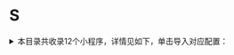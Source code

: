 # S
<details>
<summary>
本目录共收录12个小程序，详情见如下，单击导入对应配置：
</summary>

 自动导入功能依赖 [【神机模块】](https://raw.githubusercontent.com/zirawell/R-Store/main/Rule/Surge/Redirect/DivineEngine.sgmodule)
- [上海地铁Metro大都会乘车码](https://surge.app/install-module?url=https%3A%2F%2Fraw.githubusercontent.com%2Fzirawell%2FR-Store%2Fmain%2FRule%2FSurge%2FAdblock%2FApplet%2FWechat%2FS%2F%E4%B8%8A%E6%B5%B7%E5%9C%B0%E9%93%81Metro%E5%A4%A7%E9%83%BD%E4%BC%9A%E4%B9%98%E8%BD%A6%E7%A0%81%2Fshmetro.sgmodule)
- [上海电信](https://surge.app/install-module?url=https%3A%2F%2Fraw.githubusercontent.com%2Fzirawell%2FR-Store%2Fmain%2FRule%2FSurge%2FAdblock%2FApplet%2FWechat%2FS%2F%E4%B8%8A%E6%B5%B7%E7%94%B5%E4%BF%A1%2Fsh189.sgmodule)
- [四川天府银行](https://surge.app/install-module?url=https%3A%2F%2Fraw.githubusercontent.com%2Fzirawell%2FR-Store%2Fmain%2FRule%2FSurge%2FAdblock%2FApplet%2FWechat%2FS%2F%E5%9B%9B%E5%B7%9D%E5%A4%A9%E5%BA%9C%E9%93%B6%E8%A1%8C%2Fcgbank.sgmodule)
- [搜电充电](https://surge.app/install-module?url=https%3A%2F%2Fraw.githubusercontent.com%2Fzirawell%2FR-Store%2Fmain%2FRule%2FSurge%2FAdblock%2FApplet%2FWechat%2FS%2F%E6%90%9C%E7%94%B5%E5%85%85%E7%94%B5%2Fsd.sgmodule)
- [收钱吧](https://surge.app/install-module?url=https%3A%2F%2Fraw.githubusercontent.com%2Fzirawell%2FR-Store%2Fmain%2FRule%2FSurge%2FAdblock%2FApplet%2FWechat%2FS%2F%E6%94%B6%E9%92%B1%E5%90%A7%2Fshouqianba.sgmodule)
- [松果出行](https://surge.app/install-module?url=https%3A%2F%2Fraw.githubusercontent.com%2Fzirawell%2FR-Store%2Fmain%2FRule%2FSurge%2FAdblock%2FApplet%2FWechat%2FS%2F%E6%9D%BE%E6%9E%9C%E5%87%BA%E8%A1%8C%2Fsongguo.sgmodule)
- [申通快递](https://surge.app/install-module?url=https%3A%2F%2Fraw.githubusercontent.com%2Fzirawell%2FR-Store%2Fmain%2FRule%2FSurge%2FAdblock%2FApplet%2FWechat%2FS%2F%E7%94%B3%E9%80%9A%E5%BF%AB%E9%80%92%2Fsto.sgmodule)
- [神州租车](https://surge.app/install-module?url=https%3A%2F%2Fraw.githubusercontent.com%2Fzirawell%2FR-Store%2Fmain%2FRule%2FSurge%2FAdblock%2FApplet%2FWechat%2FS%2F%E7%A5%9E%E5%B7%9E%E7%A7%9F%E8%BD%A6%2Fzuche.sgmodule)
- [闪送](https://surge.app/install-module?url=https%3A%2F%2Fraw.githubusercontent.com%2Fzirawell%2FR-Store%2Fmain%2FRule%2FSurge%2FAdblock%2FApplet%2FWechat%2FS%2F%E9%97%AA%E9%80%81%2Fshansong.sgmodule)
- [顺丰速运](https://surge.app/install-module?url=https%3A%2F%2Fraw.githubusercontent.com%2Fzirawell%2FR-Store%2Fmain%2FRule%2FSurge%2FAdblock%2FApplet%2FWechat%2FS%2F%E9%A1%BA%E4%B8%B0%E9%80%9F%E8%BF%90%2Fsfexpress.sgmodule)
- [首旅如家酒店集团](https://surge.app/install-module?url=https%3A%2F%2Fraw.githubusercontent.com%2Fzirawell%2FR-Store%2Fmain%2FRule%2FSurge%2FAdblock%2FApplet%2FWechat%2FS%2F%E9%A6%96%E6%97%85%E5%A6%82%E5%AE%B6%E9%85%92%E5%BA%97%E9%9B%86%E5%9B%A2%2Fhomeinns.sgmodule)
- [首汽约车](https://surge.app/install-module?url=https%3A%2F%2Fraw.githubusercontent.com%2Fzirawell%2FR-Store%2Fmain%2FRule%2FSurge%2FAdblock%2FApplet%2FWechat%2FS%2F%E9%A6%96%E6%B1%BD%E7%BA%A6%E8%BD%A6%2F01zhuanche.sgmodule)

</details>